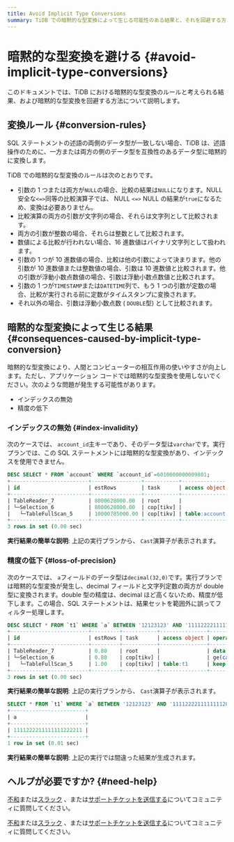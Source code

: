 ```yaml
---
title: Avoid Implicit Type Conversions
summary: TiDB での暗黙的な型変換によって生じる可能性のある結果と、それを回避する方法を紹介します。
---
```


# 暗黙的な型変換を避ける {#avoid-implicit-type-conversions}

このドキュメントでは、TiDB における暗黙的な型変換のルールと考えられる結果、および暗黙的な型変換を回避する方法について説明します。

## 変換ルール {#conversion-rules}

SQL ステートメントの述語の両側のデータ型が一致しない場合、TiDB は、述語操作のために、一方または両方の側のデータ型を互換性のあるデータ型に暗黙的に変換します。

TiDB での暗黙的な型変換のルールは次のとおりです。

-   引数の 1 つまたは両方が`NULL`の場合、比較の結果は`NULL`になります。NULL 安全な`<=>`同等の比較演算子では、 NULL `<=>` NULL の結果が`true`になるため、変換は必要ありません。
-   比較演算の両方の引数が文字列の場合、それらは文字列として比較されます。
-   両方の引数が整数の場合、それらは整数として比較されます。
-   数値による比較が行われない場合、16 進数値はバイナリ文字列として扱われます。
-   引数の 1 つが 10 進数値の場合、比較は他の引数によって決まります。他の引数が 10 進数値または整数値の場合、引数は 10 進数値と比較されます。他の引数が浮動小数点数値の場合、引数は浮動小数点数値と比較されます。
-   引数の 1 つが`TIMESTAMP`または`DATETIME`列で、もう 1 つの引数が定数の場合、比較が実行される前に定数がタイムスタンプに変換されます。
-   それ以外の場合、引数は浮動小数点数 ( `DOUBLE`型) として比較されます。

## 暗黙的な型変換によって生じる結果 {#consequences-caused-by-implicit-type-conversion}

暗黙的な型変換により、人間とコンピューターの相互作用の使いやすさが向上します。ただし、アプリケーション コードでは暗黙的な型変換を使用しないでください。次のような問題が発生する可能性があります。

-   インデックスの無効
-   精度の低下

### インデックスの無効 {#index-invalidity}

次のケースでは、 `account_id`主キーであり、そのデータ型は`varchar`です。実行プランでは、この SQL ステートメントには暗黙的な型変換があり、インデックスを使用できません。

```sql
DESC SELECT * FROM `account` WHERE `account_id`=6010000000009801;
+-------------------------+----------------+-----------+---------------+------------------------------------------------------------+
| id                      | estRows        | task      | access object | operator info                                              |
+-------------------------+----------------+-----------+---------------+------------------------------------------------------------+
| TableReader_7           | 8000628000.00  | root      |               | data:Selection_6                                           |
| └─Selection_6           | 8000628000.00  | cop[tikv] |               | eq(cast(findpt.account.account_id), 6.010000000009801e+15) |
|   └─TableFullScan_5     | 10000785000.00 | cop[tikv] | table:account | keep order:false                                           |
+-------------------------+----------------+-----------+---------------+------------------------------------------------------------+
3 rows in set (0.00 sec)
```

**実行結果の簡単な説明**: 上記の実行プランから、 `Cast`演算子が表示されます。

### 精度の低下 {#loss-of-precision}

次のケースでは、 `a`フィールドのデータ型は`decimal(32,0)`です。実行プランでは暗黙的な型変換が発生し、decimal フィールドと文字列定数の両方が double 型に変換されます。double 型の精度は、decimal ほど高くないため、精度が低下します。この場合、SQL ステートメントは、結果セットを範囲外に誤ってフィルター処理します。

```sql
DESC SELECT * FROM `t1` WHERE `a` BETWEEN '12123123' AND '1111222211111111200000';
+-------------------------+---------+-----------+---------------+-------------------------------------------------------------------------------------+
| id                      | estRows | task      | access object | operator info                                                                       |
+-------------------------+---------+-----------+---------------+-------------------------------------------------------------------------------------+
| TableReader_7           | 0.80    | root      |               | data:Selection_6                                                                    |
| └─Selection_6           | 0.80    | cop[tikv] |               | ge(cast(findpt.t1.a), 1.2123123e+07), le(cast(findpt.t1.a), 1.1112222111111112e+21) |
|   └─TableFullScan_5     | 1.00    | cop[tikv] | table:t1      | keep order:false, stats:pseudo                                                      |
+-------------------------+---------+-----------+---------------+-------------------------------------------------------------------------------------+
3 rows in set (0.00 sec)
```

**実行結果の簡単な説明**: 上記の実行プランから、 `Cast`演算子が表示されます。

```sql
SELECT * FROM `t1` WHERE `a` BETWEEN '12123123' AND '1111222211111111200000';
+------------------------+
| a                      |
+------------------------+
| 1111222211111111222211 |
+------------------------+
1 row in set (0.01 sec)

```

**実行結果の簡単な説明**: 上記の実行では間違った結果が生成されます。

## ヘルプが必要ですか? {#need-help}

<CustomContent platform="tidb">

[不和](https://discord.gg/DQZ2dy3cuc?utm_source=doc)または[スラック](https://slack.tidb.io/invite?team=tidb-community&#x26;channel=everyone&#x26;ref=pingcap-docs) 、または[サポートチケットを送信する](/support.md)についてコミュニティに質問してください。

</CustomContent>

<CustomContent platform="tidb-cloud">

[不和](https://discord.gg/DQZ2dy3cuc?utm_source=doc)または[スラック](https://slack.tidb.io/invite?team=tidb-community&#x26;channel=everyone&#x26;ref=pingcap-docs) 、または[サポートチケットを送信する](https://tidb.support.pingcap.com/)についてコミュニティに質問してください。

</CustomContent>
